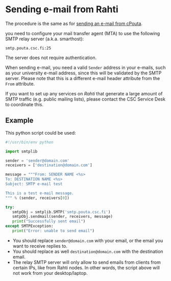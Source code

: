# Sending e-mail from Rahti

The procedure is the same as for [sending an e-mail from cPouta](../pouta/additional-services.md).

you need to configure your mail transfer agent (MTA) to use the following SMTP relay server (a.k.a. smarthost):

```
smtp.pouta.csc.fi:25
```

The server does not require authentication.

When sending e-mail, you need a valid `Sender` address in your e-mails, such as your university e-mail address, since this will be validated by the SMTP server. Please note that this is a different e-mail header attribute from the `From` attribute.

If you want to set up any services on _Rahti_ that generate a large amount of SMTP traffic (e.g. public mailing lists), please contact the CSC Service Desk to coordinate this.

## Example

This python script could be used:

```python
#!/usr/bin/env python

import smtplib

sender = 'sender@domain.com'
receivers = ['destination@domain.com']

message = """From: SENDER NAME <%s>
To: DESTINATION NAME <%s>
Subject: SMTP e-mail test

This is a test e-mail message.
""" % (sender, receivers[0])

try:
   smtpObj = smtplib.SMTP('smtp.pouta.csc.fi')
   smtpObj.sendmail(sender, receivers, message)
   print("Successfully sent email")
except SMTPException:
   print("Error: unable to send email")
```

* You should replace `sender@domain.com` with your email, or the email you want to receive replies to.
* You should replace as well `destination@domain.com` with the destination email.
* The relay SMTP server will only allow to send emails from clients from certain IPs, like from Rahti nodes. In other words, the script above will not work from your desktop/laptop.
